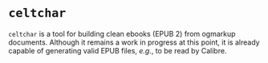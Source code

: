 # `celtchar`

`celtchar` is a tool for building clean ebooks (EPUB 2) from ogmarkup
documents. Although it remains a work in progress at this point, it is
already capable of generating valid EPUB files, *e.g.*, to be read by
Calibre.
